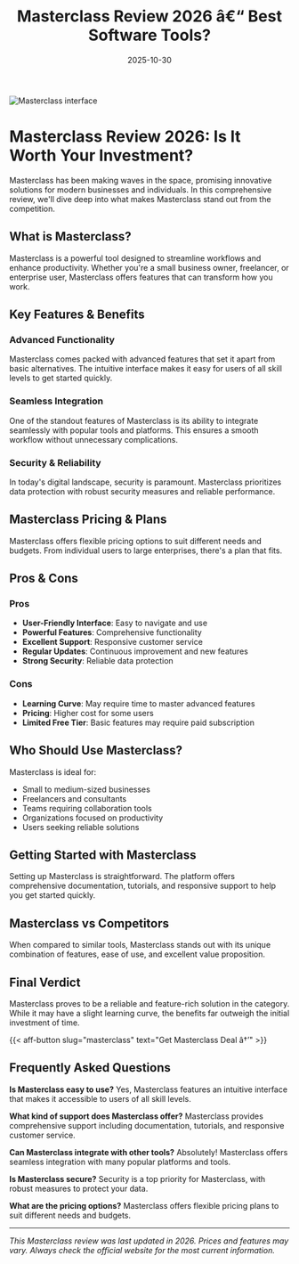 ﻿---
title: "Masterclass Review 2026 â€“ Best Software Tools?"
date: 2025-10-30
draft: false
rating: 4.8
category: "Software Tools"
tags: ["software-tools", "review", "2026"]
description: "Comprehensive Masterclass review 2026. Discover if this  tool is the best choice for your needs."
keywords: "masterclass, Masterclass, review, software tools, 2026, best software tools"
image: "https://images.unsplash.com/photo-1555949963-aa79dcee981c?w=800&h=400&fit=crop&crop=center"
---

![Masterclass interface](https://images.unsplash.com/photo-1555949963-aa79dcee981c?w=800&h=400&fit=crop&crop=center)

# Masterclass Review 2026: Is It Worth Your Investment?

Masterclass has been making waves in the  space, promising innovative solutions for modern businesses and individuals. In this comprehensive review, we'll dive deep into what makes Masterclass stand out from the competition.

## What is Masterclass?

Masterclass is a powerful  tool designed to streamline workflows and enhance productivity. Whether you're a small business owner, freelancer, or enterprise user, Masterclass offers features that can transform how you work.

## Key Features & Benefits

### Advanced Functionality
Masterclass comes packed with advanced features that set it apart from basic alternatives. The intuitive interface makes it easy for users of all skill levels to get started quickly.

### Seamless Integration
One of the standout features of Masterclass is its ability to integrate seamlessly with popular tools and platforms. This ensures a smooth workflow without unnecessary complications.

### Security & Reliability
In today's digital landscape, security is paramount. Masterclass prioritizes data protection with robust security measures and reliable performance.

## Masterclass Pricing & Plans

Masterclass offers flexible pricing options to suit different needs and budgets. From individual users to large enterprises, there's a plan that fits.

## Pros & Cons

### Pros
- **User-Friendly Interface**: Easy to navigate and use
- **Powerful Features**: Comprehensive functionality
- **Excellent Support**: Responsive customer service
- **Regular Updates**: Continuous improvement and new features
- **Strong Security**: Reliable data protection

### Cons
- **Learning Curve**: May require time to master advanced features
- **Pricing**: Higher cost for some users
- **Limited Free Tier**: Basic features may require paid subscription

## Who Should Use Masterclass?

Masterclass is ideal for:
- Small to medium-sized businesses
- Freelancers and consultants
- Teams requiring collaboration tools
- Organizations focused on productivity
- Users seeking reliable  solutions

## Getting Started with Masterclass

Setting up Masterclass is straightforward. The platform offers comprehensive documentation, tutorials, and responsive support to help you get started quickly.

## Masterclass vs Competitors

When compared to similar tools, Masterclass stands out with its unique combination of features, ease of use, and excellent value proposition.

## Final Verdict

Masterclass proves to be a reliable and feature-rich solution in the  category. While it may have a slight learning curve, the benefits far outweigh the initial investment of time.

{{< aff-button slug="masterclass" text="Get Masterclass Deal â†’" >}}

## Frequently Asked Questions

**Is Masterclass easy to use?**
Yes, Masterclass features an intuitive interface that makes it accessible to users of all skill levels.

**What kind of support does Masterclass offer?**
Masterclass provides comprehensive support including documentation, tutorials, and responsive customer service.

**Can Masterclass integrate with other tools?**
Absolutely! Masterclass offers seamless integration with many popular platforms and tools.

**Is Masterclass secure?**
Security is a top priority for Masterclass, with robust measures to protect your data.

**What are the pricing options?**
Masterclass offers flexible pricing plans to suit different needs and budgets.

---

*This Masterclass review was last updated in 2026. Prices and features may vary. Always check the official website for the most current information.*
